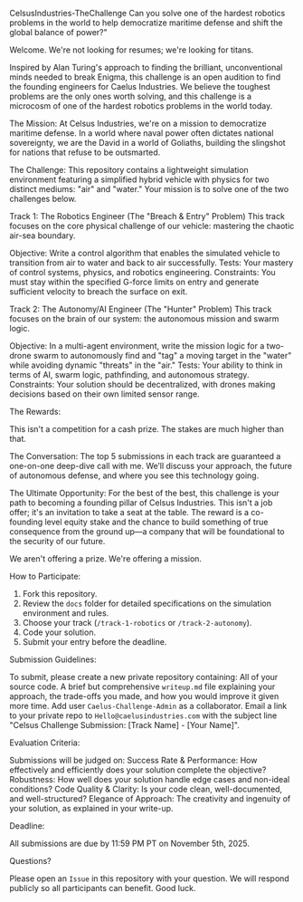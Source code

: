 CelsusIndustries-TheChallenge
Can you solve one of the hardest robotics problems in the world to help democratize maritime defense and shift the global balance of power?"

Welcome. We're not looking for resumes; we're looking for titans.

Inspired by Alan Turing's approach to finding the brilliant, unconventional minds needed to break Enigma, this challenge is an open audition to find the founding engineers for Caelus Industries. We believe the toughest problems are the only ones worth solving, and this challenge is a microcosm of one of the hardest robotics problems in the world today.

The Mission: 
At Celsus Industries, we're on a mission to democratize maritime defense. In a world where naval power often dictates national sovereignty, we are the David in a world of Goliaths, building the slingshot for nations that refuse to be outsmarted.

The Challenge: 
This repository contains a lightweight simulation environment featuring a simplified hybrid vehicle with physics for two distinct mediums: "air" and "water." Your mission is to solve one of the two challenges below.

Track 1: The Robotics Engineer (The "Breach & Entry" Problem)
This track focuses on the core physical challenge of our vehicle: mastering the chaotic air-sea boundary.

Objective: Write a control algorithm that enables the simulated vehicle to transition from air to water and back to air successfully.
Tests: Your mastery of control systems, physics, and robotics engineering.
Constraints: You must stay within the specified G-force limits on entry and generate sufficient velocity to breach the surface on exit.

Track 2: The Autonomy/AI Engineer (The "Hunter" Problem)
This track focuses on the brain of our system: the autonomous mission and swarm logic.

Objective: In a multi-agent environment, write the mission logic for a two-drone swarm to autonomously find and "tag" a moving target in the "water" while avoiding dynamic "threats" in the "air."
Tests: Your ability to think in terms of AI, swarm logic, pathfinding, and autonomous strategy.
Constraints: Your solution should be decentralized, with drones making decisions based on their own limited sensor range.

The Rewards: 

This isn't a competition for a cash prize. The stakes are much higher than that.

The Conversation: The top 5 submissions in each track are guaranteed a one-on-one deep-dive call with me. We’ll discuss your approach, the future of autonomous defense, and where you see this technology going.

The Ultimate Opportunity: For the best of the best, this challenge is your path to becoming a founding pillar of Celsus Industries. This isn't a job offer; it's an invitation to take a seat at the table. The reward is a co-founding level equity stake and the chance to build something of true consequence from the ground up—a company that will be foundational to the security of our future.

We aren't offering a prize. We're offering a mission.

How to Participate:

1.  Fork this repository.
2.  Review the `docs` folder for detailed specifications on the simulation environment and rules.
3.  Choose your track (`/track-1-robotics` or `/track-2-autonomy`).
4.  Code your solution.
5.  Submit your entry before the deadline.

Submission Guidelines:

To submit, please create a new private repository containing:
All of your source code.
A brief but comprehensive `writeup.md` file explaining your approach, the trade-offs you made, and how you would improve it given more time.
Add user `Caelus-Challenge-Admin` as a collaborator.
Email a link to your private repo to `Hello@caelusindustries.com` with the subject line "Celsus Challenge Submission: [Track Name] - [Your Name]".

Evaluation Criteria:

Submissions will be judged on:
Success Rate & Performance: How effectively and efficiently does your solution complete the objective?
Robustness: How well does your solution handle edge cases and non-ideal conditions?
Code Quality & Clarity: Is your code clean, well-documented, and well-structured?
Elegance of Approach: The creativity and ingenuity of your solution, as explained in your write-up.

Deadline:

All submissions are due by 11:59 PM PT on November 5th, 2025.

Questions?

Please open an `Issue` in this repository with your question. We will respond publicly so all participants can benefit. Good luck.
